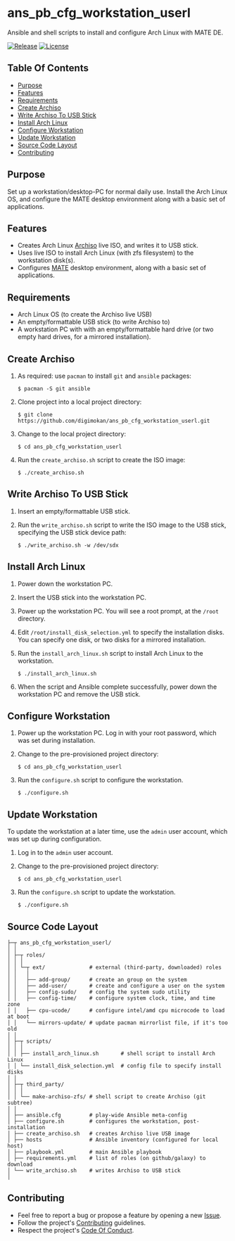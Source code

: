 # ans_pb_cfg_workstation_userl

Ansible and shell scripts to install and configure Arch Linux with MATE DE.

[![Release](https://img.shields.io/github/release/digimokan/ans_pb_cfg_workstation_userl.svg?label=release)](https://github.com/digimokan/ans_pb_cfg_workstation_userl/releases/latest "Latest Release Notes")
[![License](https://img.shields.io/badge/license-MIT-blue.svg?label=license)](LICENSE.txt "Project License")

## Table Of Contents

* [Purpose](#purpose)
* [Features](#features)
* [Requirements](#requirements)
* [Create Archiso](#create-archiso)
* [Write Archiso To USB Stick](#write-archiso-to-usb-stick)
* [Install Arch Linux](#install-arch-linux)
* [Configure Workstation](#configure-workstation)
* [Update Workstation](#update-workstation)
* [Source Code Layout](#source-code-layout)
* [Contributing](#contributing)

## Purpose

Set up a workstation/desktop-PC for normal daily use. Install the Arch Linux
OS, and configure the MATE desktop environment along with a basic set of
applications.

## Features

* Creates Arch Linux [Archiso](https://wiki.archlinux.org/index.php/Archiso)
  live ISO, and writes it to USB stick.
* Uses live ISO to install Arch Linux (with zfs filesystem) to the workstation
  disk(s).
* Configures [MATE](https://wiki.archlinux.org/index.php/MATE) desktop
  environment, along with a basic set of applications.

## Requirements

* Arch Linux OS (to create the Archiso live USB)
* An empty/formattable USB stick (to write Archiso to)
* A workstation PC with with an empty/formattable hard drive (or two empty hard
  drives, for a mirrored installation).

## Create Archiso

1. As required: use `pacman` to install `git` and `ansible` packages:

   ```shell
   $ pacman -S git ansible
   ```

2. Clone project into a local project directory:

   ```shell
   $ git clone https://github.com/digimokan/ans_pb_cfg_workstation_userl.git
   ```

3. Change to the local project directory:

   ```shell
   $ cd ans_pb_cfg_workstation_userl
   ```

4. Run the `create_archiso.sh` script to create the ISO image:

   ```shell
   $ ./create_archiso.sh
   ```

## Write Archiso To USB Stick

1. Insert an empty/formattable USB stick.

2. Run the `write_archiso.sh` script to write the ISO image to the USB stick,
   specifying the USB stick device path:

   ```shell
   $ ./write_archiso.sh -w /dev/sdx
   ```

## Install Arch Linux

1. Power down the workstation PC.

2. Insert the USB stick into the workstation PC.

3. Power up the workstation PC. You will see a root prompt, at the `/root`
   directory.

4. Edit `/root/install_disk_selection.yml` to specify the installation disks.
   You can specify one disk, or two disks for a mirrored installation.

5. Run the `install_arch_linux.sh` script to install Arch Linux to the
   workstation.

   ```shell
   $ ./install_arch_linux.sh
   ```

6. When the script and Ansible complete successfully, power down the workstation
   PC and remove the USB stick.

## Configure Workstation

1. Power up the workstation PC. Log in with your root password, which was set
   during installation.

2. Change to the pre-provisioned project directory:

   ```shell
   $ cd ans_pb_cfg_workstation_userl
   ```

3. Run the `configure.sh` script to configure the workstation.

   ```shell
   $ ./configure.sh
   ```

## Update Workstation

To update the workstation at a later time, use the `admin` user account, which
was set up during configuration.

1. Log in to the `admin` user account.

2. Change to the pre-provisioned project directory:

   ```shell
   $ cd ans_pb_cfg_workstation_userl
   ```

3. Run the `configure.sh` script to update the workstation.

   ```shell
   $ ./configure.sh
   ```

## Source Code Layout

```
├─┬ ans_pb_cfg_workstation_userl/
│ │
│ ├─┬ roles/
│ │ │
│ │ └─┬ ext/              # external (third-party, downloaded) roles
│ │   │
│ │   ├── add-group/      # create an group on the system
│ │   ├── add-user/       # create and configure a user on the system
│ │   ├── config-sudo/    # config the system sudo utility
│ │   ├── config-time/    # configure system clock, time, and time zone
│ │   ├── cpu-ucode/      # configure intel/amd cpu microcode to load at boot
│ │   └── mirrors-update/ # update pacman mirrorlist file, if it's too old
│ │
│ ├─┬ scripts/
│ │ │
│ │ ├── install_arch_linux.sh       # shell script to install Arch Linux
│ │ └── install_disk_selection.yml  # config file to specify install disks
│ │
│ ├─┬ third_party/
│ │ │
│ │ └── make-archiso-zfs/ # shell script to create Archiso (git subtree)
│ │
│ ├── ansible.cfg         # play-wide Ansible meta-config
│ ├── configure.sh        # configures the workstation, post-installation
│ ├── create_archiso.sh   # creates Archiso live USB image
│ ├── hosts               # Ansible inventory (configured for local host)
│ ├── playbook.yml        # main Ansible playbook
│ ├── requirements.yml    # list of roles (on github/galaxy) to download
│ └── write_archiso.sh    # writes Archiso to USB stick
│
```

## Contributing

* Feel free to report a bug or propose a feature by opening a new
  [Issue](https://github.com/digimokan/ans_pb_cfg_workstation_userl/issues).
* Follow the project's [Contributing](CONTRIBUTING.md) guidelines.
* Respect the project's [Code Of Conduct](CODE_OF_CONDUCT.md).


